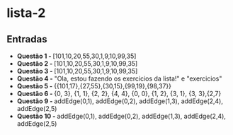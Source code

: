 # lista-2
## Entradas
<ul>
  <li><b>Questão 1 - </b> [101,10,20,55,30,1,9,10,99,35]</li>
  <li><b>Questão 2 - </b> [101,10,20,55,30,1,9,10,99,35]</li>
  <li><b>Questão 3 - </b> [101,10,20,55,30,1,9,10,99,35]</li>
  <li><b>Questão 4 - </b> "Ola, estou fazendo os exercicios da lista!" e "exercicios"</li>
  <li><b>Questão 5 - </b> {{101,17},{27,55},{30,15},{99,19},{98,37}}</li>
  <li><b>Questão 6 - </b> {0, 3}, {1, 1}, {2, 2}, {4, 4}, {0, 0}, {1, 2}, {3, 1}, {3, 3},{2,7}</li>
  <li><b>Questão 9 - </b> addEdge(0,1), addEdge(0,2), addEdge(1,3), addEdge(2,4), addEdge(2,5)</li>
  <li><b>Questão 10 - </b> addEdge(0,1), addEdge(0,2), addEdge(1,3), addEdge(2,4), addEdge(2,5)</li>
</ul>
